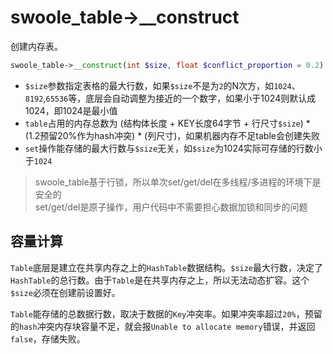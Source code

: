 # swoole_table->__construct

创建内存表。
```php
swoole_table->__construct(int $size, float $conflict_proportion = 0.2)
```

* `$size`参数指定表格的最大行数，如果`$size`不是为`2`的N次方，如`1024`、`8192`,`65536`等，底层会自动调整为接近的一个数字，如果小于1024则默认成1024，即1024是最小值
* `table`占用的内存总数为 (结构体长度 + KEY长度64字节 + 行尺寸`$size`) * (1.2预留20%作为hash冲突) * (列尺寸)，如果机器内存不足table会创建失败
* `set`操作能存储的最大行数与`$size`无关，如`$size`为1024实际可存储的行数小于`1024`


> swoole_table基于行锁，所以单次set/get/del在多线程/多进程的环境下是安全的  
> set/get/del是原子操作，用户代码中不需要担心数据加锁和同步的问题  

容量计算
-----
`Table`底层是建立在共享内存之上的`HashTable`数据结构。`$size`最大行数，决定了`HashTable`的总行数。由于`Table`是在共享内存之上，所以无法动态扩容。这个`$size`必须在创建前设置好。

`Table`能存储的总数据行数，取决于数据的`Key`冲突率。如果冲突率超过`20%`，预留的`hash`冲突内存块容量不足，就会报`Unable to allocate memory`错误，并返回`false`，存储失败。

